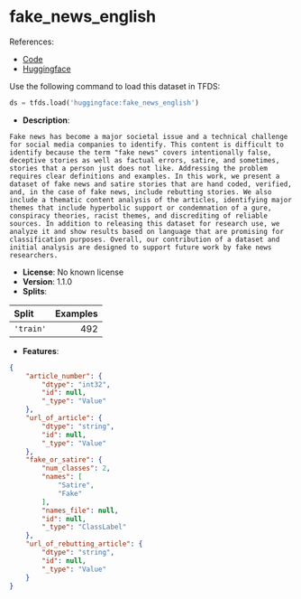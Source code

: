 # fake_news_english

References:

*   [Code](https://github.com/huggingface/datasets/blob/master/datasets/fake_news_english)
*   [Huggingface](https://huggingface.co/datasets/fake_news_english)



Use the following command to load this dataset in TFDS:

```python
ds = tfds.load('huggingface:fake_news_english')
```

*   **Description**:

```
Fake news has become a major societal issue and a technical challenge for social media companies to identify. This content is difficult to identify because the term "fake news" covers intentionally false, deceptive stories as well as factual errors, satire, and sometimes, stories that a person just does not like. Addressing the problem requires clear definitions and examples. In this work, we present a dataset of fake news and satire stories that are hand coded, verified, and, in the case of fake news, include rebutting stories. We also include a thematic content analysis of the articles, identifying major themes that include hyperbolic support or condemnation of a gure, conspiracy theories, racist themes, and discrediting of reliable sources. In addition to releasing this dataset for research use, we analyze it and show results based on language that are promising for classification purposes. Overall, our contribution of a dataset and initial analysis are designed to support future work by fake news researchers.
```

*   **License**: No known license
*   **Version**: 1.1.0
*   **Splits**:

Split  | Examples
:----- | -------:
`'train'` | 492

*   **Features**:

```json
{
    "article_number": {
        "dtype": "int32",
        "id": null,
        "_type": "Value"
    },
    "url_of_article": {
        "dtype": "string",
        "id": null,
        "_type": "Value"
    },
    "fake_or_satire": {
        "num_classes": 2,
        "names": [
            "Satire",
            "Fake"
        ],
        "names_file": null,
        "id": null,
        "_type": "ClassLabel"
    },
    "url_of_rebutting_article": {
        "dtype": "string",
        "id": null,
        "_type": "Value"
    }
}
```


